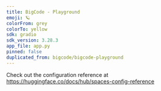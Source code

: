 ```yaml
---
title: BigCode - Playground
emoji: 🪐
colorFrom: grey
colorTo: yellow
sdk: gradio
sdk_version: 3.28.3
app_file: app.py
pinned: false
duplicated_from: bigcode/bigcode-playground
---
```


Check out the configuration reference at https://huggingface.co/docs/hub/spaces-config-reference
